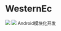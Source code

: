 # WesternEc
[![](https://jitpack.io/v/qq524787275/WesternEc.svg)](https://jitpack.io/#qq524787275/WesternEc)
[![](https://www.travis-ci.org/qq524787275/WesternEc.svg?branch=master)](https://www.travis-ci.org/qq524787275/WesternEc)
Android模块化开发
